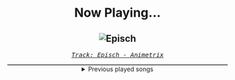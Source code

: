 <div align="center"> 
<h1>Now Playing...</h1>

![Episch](https://i.scdn.co/image/ab67616d00001e02dcafb199e4a13ee8296a6f07)
--
_<samp><a href="https://open.spotify.com/track/0BEq9q3XmPd4N8RRHwhi3L">Track: Episch - Animetrix</a></samp>_

<div style="border: 1px #4B5054 solid"></div>
<details>
  <summary>
    Previous played songs
  </summary>
  <table>
    <thead>
      <tr>
        <th>
          Artist
        </th>
        <th>
          Song
        </th>
        <th>
          Link
        </th>
      </tr>
    </thead>
    <tbody>
      <tr><td>Animetrix</td><td>Episch</td><td><a href="https://open.spotify.com/track/0BEq9q3XmPd4N8RRHwhi3L">https://open.spotify.com/track/0BEq9q3XmPd4N8RRHwhi3L</a></td></tr><tr><td>Animetrix</td><td>Episch</td><td><a href="https://open.spotify.com/track/0BEq9q3XmPd4N8RRHwhi3L">https://open.spotify.com/track/0BEq9q3XmPd4N8RRHwhi3L</a></td></tr><tr><td>ENMA</td><td>Königschakra</td><td><a href="https://open.spotify.com/track/1aMZNULT5x5EHC1tceVcX4">https://open.spotify.com/track/1aMZNULT5x5EHC1tceVcX4</a></td></tr><tr><td>Anbu Monastir</td><td>Dattebayo</td><td><a href="https://open.spotify.com/track/0fVgS14RhyOpQ5oGuoHbE0">https://open.spotify.com/track/0fVgS14RhyOpQ5oGuoHbE0</a></td></tr><tr><td>Anbu Monastir</td><td>Madara Uchiha Origin</td><td><a href="https://open.spotify.com/track/3otEUEkrLWszdsW8Ppi7In">https://open.spotify.com/track/3otEUEkrLWszdsW8Ppi7In</a></td></tr><tr><td>Anbu Monastir</td><td>Hokage Cypher</td><td><a href="https://open.spotify.com/track/5hGU5YvNezwlFFLUg8VKtG">https://open.spotify.com/track/5hGU5YvNezwlFFLUg8VKtG</a></td></tr><tr><td>Anbu Monastir</td><td>Akatsuki Cypher</td><td><a href="https://open.spotify.com/track/7AV11Hq9Z1mF5RPR9Ikpw6">https://open.spotify.com/track/7AV11Hq9Z1mF5RPR9Ikpw6</a></td></tr><tr><td>Animetrix</td><td>Episch</td><td><a href="https://open.spotify.com/track/0BEq9q3XmPd4N8RRHwhi3L">https://open.spotify.com/track/0BEq9q3XmPd4N8RRHwhi3L</a></td></tr><tr><td>ENMA</td><td>Königschakra</td><td><a href="https://open.spotify.com/track/1aMZNULT5x5EHC1tceVcX4">https://open.spotify.com/track/1aMZNULT5x5EHC1tceVcX4</a></td></tr><tr><td>Anbu Monastir</td><td>Dattebayo</td><td><a href="https://open.spotify.com/track/0fVgS14RhyOpQ5oGuoHbE0">https://open.spotify.com/track/0fVgS14RhyOpQ5oGuoHbE0</a></td></tr><tr><td>Anbu Monastir</td><td>Madara Uchiha Origin</td><td><a href="https://open.spotify.com/track/3otEUEkrLWszdsW8Ppi7In">https://open.spotify.com/track/3otEUEkrLWszdsW8Ppi7In</a></td></tr><tr><td>Anbu Monastir</td><td>Hokage Cypher</td><td><a href="https://open.spotify.com/track/5hGU5YvNezwlFFLUg8VKtG">https://open.spotify.com/track/5hGU5YvNezwlFFLUg8VKtG</a></td></tr><tr><td>Ben Jammin' Beats</td><td>Away From The City</td><td><a href="https://open.spotify.com/track/2Qav2XBeDdiSAnKuvY783K">https://open.spotify.com/track/2Qav2XBeDdiSAnKuvY783K</a></td></tr><tr><td>May.Lu</td><td>Resurrection</td><td><a href="https://open.spotify.com/track/6AaESyM83s3rSz2FwIt25K">https://open.spotify.com/track/6AaESyM83s3rSz2FwIt25K</a></td></tr><tr><td>MujjO</td><td>Shrines</td><td><a href="https://open.spotify.com/track/0R4P89zc4a3VV3ilobOxhP">https://open.spotify.com/track/0R4P89zc4a3VV3ilobOxhP</a></td></tr><tr><td>NumbrXII</td><td>Protect The Family</td><td><a href="https://open.spotify.com/track/1AtxA13h9X6uBvuZNToF44">https://open.spotify.com/track/1AtxA13h9X6uBvuZNToF44</a></td></tr><tr><td>re os - REO MATSUMOTO</td><td>Wanderer</td><td><a href="https://open.spotify.com/track/61CgImK00bmRZnPuX3vGD1">https://open.spotify.com/track/61CgImK00bmRZnPuX3vGD1</a></td></tr><tr><td>re os - REO MATSUMOTO</td><td>Marrakesh</td><td><a href="https://open.spotify.com/track/2GMO1NX6zjnC8wJkwXvCMC">https://open.spotify.com/track/2GMO1NX6zjnC8wJkwXvCMC</a></td></tr><tr><td>Mister Decaf</td><td>Sunrise Blend</td><td><a href="https://open.spotify.com/track/43BgbmLgMFmpxpeOC09iKh">https://open.spotify.com/track/43BgbmLgMFmpxpeOC09iKh</a></td></tr><tr><td>Bunky</td><td>The Good Vibe</td><td><a href="https://open.spotify.com/track/3022fV1l16jxujadTePPz9">https://open.spotify.com/track/3022fV1l16jxujadTePPz9</a></td></tr>
    </tbody>
  </table>
</details>

</div>
